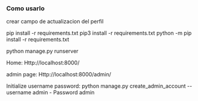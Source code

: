 
### Como usarlo
crear campo de actualizacion del perfil


pip install -r requirements.txt
pip3 install -r requirements.txt
python -m pip install -r requirements.txt


python manage.py runserver


Home:
Http://localhost:8000/

admin  page:
Http://localhost:8000/admin/



Initialize username password:
python manage.py create_admin_account --username admin - Password admin
